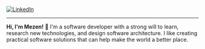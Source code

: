 

<!--
**hmezen/hmezen** is a ✨ _special_ ✨ repository because its `README.md` (this file) appears on your GitHub profile.

Here are some ideas to get you started:

- 🔭 I’m currently working on ...
- 🌱 I’m currently learning ...
- 👯 I’m looking to collaborate on ...
- 🤔 I’m looking for help with ...
- 💬 Ask me about ...
- 📫 How to reach me: ...
- 😄 Pronouns: ...
- ⚡ Fun fact: ...
-->

<p>
    <div>
        <a href="https://www.linkedin.com/in/mezen-hamdeni/"><img src="https://img.shields.io/static/v1?style=flat-square&logo=linkedin&label=&message=LinkedIn&color=dfdfdf&labelColor=acacac&logoColor=f9f9f9" alt="LinkedIn"></a>
        <hr>
        <strong>Hi, I'm Mezen!</strong> 👋  I'm a software developer with a strong will to learn, research new technologies, and design software architecture. I like creating practical software solutions that can help make the world a better place.
        <br>
    </div>
</p>
